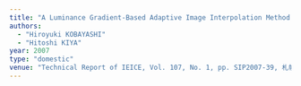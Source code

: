 ```yaml
---
title: "A Luminance Gradient-Based Adaptive Image Interpolation Method Using Multi-Dimensionally Extended Interpolation Kernel"
authors:
  - "Hiroyuki KOBAYASHI"
  - "Hitoshi KIYA"
year: 2007
type: "domestic"
venue: "Technical Report of IEICE, Vol. 107, No. 1, pp. SIP2007-39, 札幌市南区, 2007-06-21."
---
```

